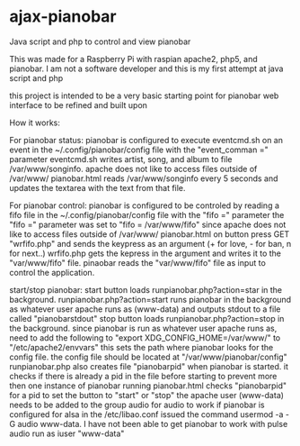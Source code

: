ajax-pianobar
=============

Java script and php to control and view pianobar

This was made for a Raspberry Pi with raspian apache2, php5, and pianobar. 
I am not a software developer and this is my first attempt at java script and php

this project is intended to be a very basic starting point for pianobar web interface to be refined and built upon 

How it works:

For pianobar status:
pianobar is configured to execute eventcmd.sh on an event in the ~/.config/pianobar/config file with the "event_comman =" parameter
eventcmd.sh writes artist, song, and album to file /var/www/songinfo. apache does not like to access files outside of /var/www/
pianobar.html reads /var/www/songinfo every 5 seconds and updates the textarea with the text from that file.

For pianobar control:
pianobar is configured to be controled by reading a fifo file in the ~/.config/pianobar/config file with the "fifo =" parameter
the "fifo =" parameter was set to "fifo = /var/www/fifo" since apache does not like to access files outside of /var/www/
pianobar.html on button press GET "wrfifo.php" and sends the keypress as an argument (+ for love, - for ban, n for next..)
wrfifo.php gets the kepress in the argument and writes it to the "var/www/fifo" file.
pinaobar reads the "var/www/fifo" file as input to control the application.

start/stop pianobar:
start button loads runpianobar.php?action=star in the background.
runpianobar.php?action=start runs pianobar in the background as whatever user apache runs as (www-data) and outputs stdout to a file called "pianobarstdout"
stop button loads runpianobar.php?action=stop in the background.
since pianobar is run as whatever user apache runs as,  need to add the following to "export XDG_CONFIG_HOME=/var/www/" to "/etc/apache2/envvars"
this sets the path where pianobar looks for the config file.
the config file should be located at "/var/www/pianobar/config" 
runpianobar.php also creates file "pianobarpid" when pianobar is started. it checks if there is already a pid in the file before starting to prevent more then one instance of pianobar running
pianobar.html checks "pianobarpid" for a pid to set the button to "start" or "stop"
the apache user (www-data) needs to be added to the group audio for audio to work if pianobar is configured for alsa in the /etc/libao.conf
issued the command usermod -a -G audio www-data. I have not been able to get pianobar to work with pulse audio run as iuser "www-data"




